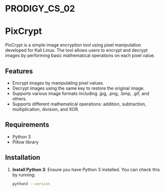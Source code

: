 # PRODIGY_CS_02
# PixCrypt

PixCrypt is a simple image encryption tool using pixel manipulation developed for Kali Linux. The tool allows users to encrypt and decrypt images by performing basic mathematical operations on each pixel value.

## Features
- Encrypt images by manipulating pixel values.
- Decrypt images using the same key to restore the original image.
- Supports various image formats including .jpg, .png, .bmp, .gif, and others.
- Supports different mathematical operations: addition, subtraction, multiplication, division, and XOR.

## Requirements
- Python 3
- Pillow library

## Installation
1. **Install Python 3**: Ensure you have Python 3 installed. You can check this by running:
   ```bash
   python3 --version
